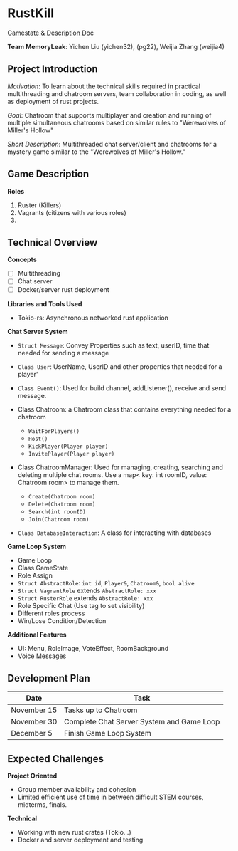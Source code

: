 # RustKill
[Gamestate & Description Doc](https://docs.google.com/document/d/1cfV9vRisjSao56QPLooyyAIHvg3fE0QyBqc-j96xIwU/edit)

**Team MemoryLeak**: Yichen Liu (yichen32), (pg22), Weijia Zhang (weijia4)

## Project Introduction

*Motivation*: To learn about the technical skills required in practical multithreading and chatroom servers, team collaboration in coding, as well as deployment of rust projects. 

*Goal*: Chatroom that supports multiplayer and creation and running of multiple simultaneous chatrooms based on similar rules to "Werewolves of Miller's Hollow"

*Short Description*: Multithreaded chat server/client and chatrooms for a mystery game similar to the "Werewolves of Miller's Hollow."

## Game Description
**Roles**
1. Ruster (Killers)
2. Vagrants (citizens with various roles) 
  1. 

## Technical Overview

**Concepts**
- [ ] Multithreading
- [ ] Chat server
- [ ] Docker/server rust deployment

**Libraries and Tools Used**
* Tokio-rs: Asynchronous networked rust application

**Chat Server System**

* `Struct Message`: Convey Properties such as text, userID, time that needed for sending a message
* `Class User`: UserName, UserID and other properties that needed for a player’
* `Class Event()`: Used for build channel<Message>, addListener(), receive and send message.

* Class Chatroom: a Chatroom class that contains everything needed for a chatroom
  * `WaitForPlayers()`
  * `Host()`
  * `KickPlayer(Player player)`
  * `InvitePlayer(Player player)`

* Class ChatroomManager: Used for managing, creating, searching and deleting multiple chat rooms. Use a map< key: int roomID,  value: Chatroom room> to manage them.
  * `Create(Chatroom room)`
  * `Delete(Chatroom room)`
  * `Search(int roomID)`
  * `Join(Chatroom room)`
* `Class DatabaseInteraction`: A class for interacting with databases

**Game Loop System**
  
* Game Loop
* Class GameState
* Role Assign
* `Struct AbstractRole`: `int id`, `Player&`, `Chatroom&`, `bool alive`
* `Struct VagrantRole` extends `AbstractRole: xxx`
* `Struct RusterRole` extends `AbstractRole: xxx`
* Role Specific Chat (Use tag to set visibility)
* Different roles process
* Win/Lose Condition/Detection

  
**Additional Features**
* UI: Menu, RoleImage, VoteEffect, RoomBackground
* Voice Messages

  
## Development Plan
  
| Date | Task |
| ------------- | ------------- |
| November 15      | Tasks up to Chatroom                       |
| November 30       |  Complete Chat Server System and Game Loop  |
| December 5     |  Finish Game Loop System | 
 

## Expected Challenges

**Project Oriented**
* Group member availability and cohesion
* Limited efficient use of time in between difficult STEM courses, midterms, finals. 
  
  
**Technical**
* Working with new rust crates (Tokio...)
* Docker and server deployment and testing
  



